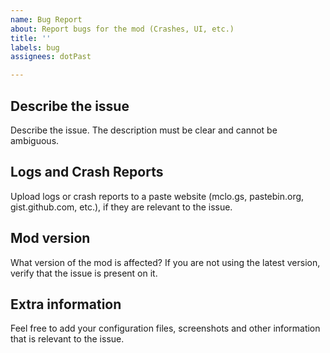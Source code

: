 ```yaml
---
name: Bug Report
about: Report bugs for the mod (Crashes, UI, etc.)
title: ''
labels: bug
assignees: dotPast

---
```


## Describe the issue
Describe the issue. The description must be clear and cannot be ambiguous.

## Logs and Crash Reports
Upload logs or crash reports to a paste website (mclo.gs, pastebin.org, gist.github.com, etc.), if they are relevant to the issue.

## Mod version
What version of the mod is affected? If you are not using the latest version, verify that the issue is present on it.

## Extra information
Feel free to add your configuration files, screenshots and other information that is relevant to the issue.
